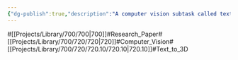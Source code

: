 ```yaml
---
{"dg-publish":true,"description":"A computer vision subtask called text to 3d. The content is intuitive from the task name: create a 3D object from a prompt.","permalink":"/projects/library/700/720/720-10/720-10/","dgPassFrontmatter":true,"noteIcon":"0","created":"2024-05-07T15:17:42.079+09:00","updated":"2024-05-07T15:22:43.444+09:00"}
---
```


#[[Projects/Library/700/700\|700]]#Research_Paper#[[Projects/Library/700/720/720\|720]]#Computer_Vision#[[Projects/Library/700/720/720.10/720.10\|720.10]]#Text_to_3D
